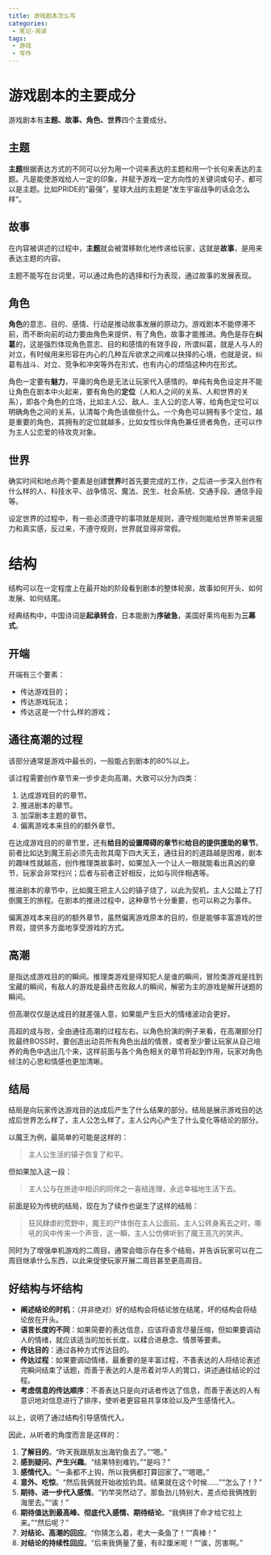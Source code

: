 ```yaml
---
title: 游戏剧本怎么写
categories:
 - 笔记-阅读
tags:
 - 游戏
 - 写作
---
```


# 游戏剧本的主要成分

游戏剧本有**主题、故事、角色、世界**四个主要成分。

## 主题

**主题**根据表达方式的不同可以分为用一个词来表达的主题和用一个长句来表达的主题。凡是能使游戏给人一定的印象，并赋予游戏一定方向性的关键词或句子，都可以是主题。比如PRIDE的“最强”，星球大战的主题是“发生宇宙战争的话会怎么样”。

## 故事

在内容被讲述的过程中，**主题**就会被潜移默化地传递给玩家，这就是**故事**，是用来表达主题的内容。

主题不能写在台词里，可以通过角色的选择和行为表现，通过故事的发展表现。

## 角色

**角色**的意志、目的、感情、行动是推动故事发展的原动力。游戏剧本不能停滞不前，而不断向前的动力要由角色来提供，有了角色，故事才能推进。角色是存在**纠葛**的，这是强烈体现角色意志、目的和感情的有效手段，所谓纠葛，就是人与人的对立，有时候用来形容在内心的几种互斥欲求之间难以抉择的心境，也就是说，纠葛有战斗、对立、竞争和冲突等外在形式，也有内心的烦恼这种内在形式。

角色一定要有**魅力**，平庸的角色是无法让玩家代入感情的。单纯有角色设定并不能让角色在剧本中火起来，要有角色的**定位**（人和人之间的关系、人和世界的关系），即各个角色的立场，比如主人公、敌人、主人公的恋人等，给角色定位可以明确角色之间的关系，认清每个角色该做些什么。一个角色可以拥有多个定位，越是重要的角色，其拥有的定位就越多，比如女性伙伴角色兼任贤者角色，还可以作为主人公恋爱的待攻克对象。

## 世界

确实时间和地点两个要素是创建**世界**时首先要完成的工作，之后进一步深入创作有什么样的人、科技水平、战争情况、魔法、民生、社会系统、交通手段、通信手段等。

设定世界的过程中，有一些必须遵守的事项就是规则，遵守规则能给世界带来说服力和真实感，反过来，不遵守规则，世界就显得非常假。

# 结构

结构可以在一定程度上在最开始的阶段看到剧本的整体轮廓，故事如何开头、如何发展、如何结尾。

经典结构中，中国诗词是**起承转合**，日本能剧为**序破急**，美国好莱坞电影为**三幕式**。

## 开端

开端有三个要素：

- 传达游戏目的；
- 传达游戏玩法；
- 传达这是一个什么样的游戏；

## 通往高潮的过程

该部分通常是游戏中最长的，一般能占到剧本的80%以上。

该过程需要创作章节来一步步走向高潮，大致可以分为四类：

1. 达成游戏目的的章节。
2. 推进剧本的章节。
3. 加深剧本主题的章节。
4. 偏离游戏本来目的的额外章节。

在达成游戏目的的章节里，还有**给目的设置障碍的章节**和**给目的提供援助的章节**。前者比如达到魔王前必须先击败其麾下四大天王，通往目的的道路越是困难，剧本的趣味性就越高，创作推理类故事时，如果加入一个让人一眼就能看出真凶的章节，玩家会非常扫兴；后者与前者正好相反，比如与同伴相遇等。

推进剧本的章节中，比如魔王把主人公的镇子烧了，以此为契机，主人公踏上了打倒魔王的旅程。在剧本的推进过程中，这种章节十分重要，也可以称之为事件。

偏离游戏本来目的的额外章节，虽然偏离游戏原本的目的，但是能够丰富游戏的世界观，提供多方面地享受游戏的方式。

## 高潮

是指达成游戏目的的瞬间。推理类游戏是得知犯人是谁的瞬间，冒险类游戏是找到宝藏的瞬间，有敌人的游戏是最终击败敌人的瞬间，解密为主的游戏是解开谜题的瞬间。

但高潮仅仅是达成目的就差强人意，如果能产生巨大的情绪波动会更好。

高超的成与败，全由通往高潮的过程左右。以角色扮演的例子来看，在高潮部分打败最终BOSS时，要创造出动员所有角色出战的情景，或者至少要让玩家从自己培养的角色中选出几个来，这样前面与各个角色相关的章节将起到作用，玩家对角色倾注的心思和情感也更加清晰。

## 结局

结局是向玩家传达游戏目的达成后产生了什么结果的部分。结局是展示游戏目的达成后世界怎么样了，主人公怎么样了，主人公内心产生了什么变化等结论的部分。

以魔王为例，最简单的可能是这样的：

> 主人公生活的镇子恢复了和平。

但如果加入这一段：

> 主人公与在旅途中相识的同伴之一喜结连理，永远幸福地生活下去。

前面是较为传统的结局，现在为了续作也诞生了这样的结局：

> 狂风肆虐的荒野中，魔王的尸体倒在主人公面前。主人公转身离去之时，嘶吼的风中传来一个声音，这一瞬，主人公仿佛听到了魔王高亢的笑声。

同时为了增强单机游戏的二周目，通常会暗示存在多个结局，并告诉玩家可以在二周目继承什么东西，以此来促使玩家开展二周目甚至更高周目。

## 好结构与坏结构

- **阐述结论的时机**：（并非绝对）好的结构会将结论放在结尾，坏的结构会将结论放在开头。
- **语言长度的不同**：如果简要的表达信息，应该将语言尽量压缩，但如果要调动人的情绪，就应该适当的加长长度，以糅合进悬念、情景等要素。
- **传达目的**：通过各种方式传达目的。
- **传达过程**：如果要调动情绪，最重要的是丰富过程，不善表达的人将结论表述完瞬间结束了话题，而善于表达的人是吊着对华人的胃口，讲述通往结论的过程。
- **考虑信息的传达顺序**：不善表达只是向对话者传达了信息，而善于表达的人有意识地对信息进行了排序，使听者更容易共享体验以及产生感情代入。

以上，说明了通过结构引导感情代入。

因此，从听者的角度而言是这样的：

1. **了解目的**。“昨天我跟朋友出海钓鱼去了。”“嗯。”
2. **感到疑问、产生兴趣**。“结果特别难钓。”“是吗？”
3. **感情代入**。“一条都不上钩，所以我俩都打算回家了。”“嗯嗯。”
4. **意外、吃惊**。“然后我俩就开始收拾钓具。结果就在这个时候……”“怎么了！? ”
5. **期待、进一步代入感情**。“钓竿突然动了。那鱼劲儿特别大，差点给我俩拽到海里去。”“诶！”
6. **期待值达到最高峰、彻底代入感情、期待结论**。“我俩拼了命才给它拉上来。”“然后呢？”
7. **对结论、高潮的回应**。“你猜怎么着，老大一条鱼了！”“真棒！”
8. **对结论的持续性回应**。“后来我俩量了量，有82厘米呢！”“诶，厉害啊。”